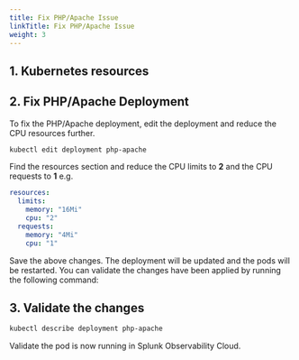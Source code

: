 ```yaml
---
title: Fix PHP/Apache Issue
linkTitle: Fix PHP/Apache Issue
weight: 3
---
```

## 1. Kubernetes resources


## 2. Fix PHP/Apache Deployment

To fix the PHP/Apache deployment, edit the deployment and reduce the CPU resources further.

```bash
kubectl edit deployment php-apache
```

Find the resources section and reduce the CPU limits to **2** and the CPU requests to **1** e.g.

``` yaml
resources:
  limits:
    memory: "16Mi"
    cpu: "2"
  requests:
    memory: "4Mi"
    cpu: "1"
```

Save the above changes. The deployment will be updated and the pods will be restarted. You can validate the changes have been applied by running the following command:

## 3. Validate the changes

``` bash
kubectl describe deployment php-apache
```

Validate the pod is now running in Splunk Observability Cloud.
